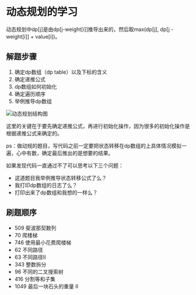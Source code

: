 # 动态规划的学习
动态规划中dp[j]是由dp[j-weight[i]]推导出来的，然后取max(dp[j], dp[j - weight[i]] + value[i])。
## 解题步骤
1. 确定dp数组（dp table）以及下标的含义
2. 确定递推公式
3. dp数组如何初始化
4. 确定遍历顺序
5. 举例推导dp数组

![动态规划结构图](https://code-thinking.cdn.bcebos.com/pics/%E5%8A%A8%E6%80%81%E8%A7%84%E5%88%92-%E6%80%BB%E7%BB%93%E5%A4%A7%E7%BA%B21.jpg)

这里的关键在于要先确定递推公式，再进行初始化操作，因为很多的初始化操作是根据递推公式来确定的。

ps：做动规的题目，写代码之前一定要把状态转移在dp数组的上具体情况模拟一遍，心中有数，确定最后推出的是想要的结果。

如果发现代码一直通过不了可以思考以下三个问题：
* 这道题目我举例推导状态转移公式了么？
* 我打印dp数组的日志了么？
* 打印出来了dp数组和我想的一样么？

## 刷题顺序
*  509 斐波那契数列
*   70 爬楼梯
*  746 使用最小花费爬楼梯
*   62 不同路径
*   63 不同路径Ⅱ
*  343 整数拆分
*   96 不同的二叉搜索树
*  416 分割等和子集
* 1049 最后一块石头的重量 II
